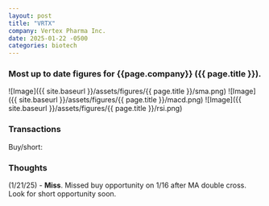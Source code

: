 ```yaml
---
layout: post
title: "VRTX"
company: Vertex Pharma Inc.
date: 2025-01-22 -0500
categories: biotech
---
```


### Most up to date figures for {{page.company}} ({{ page.title }}).

![Image]({{ site.baseurl }}/assets/figures/{{ page.title }}/sma.png)
![Image]({{ site.baseurl }}/assets/figures/{{ page.title }}/macd.png)
![Image]({{ site.baseurl }}/assets/figures/{{ page.title }}/rsi.png)

### Transactions

Buy/short:

### Thoughts
(1/21/25) - **Miss**. Missed buy opportunity on 1/16 after MA double cross. Look for short opportunity soon.